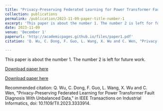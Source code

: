 ```yaml
---
title: "Privacy-Preserving Federated Learning for Power Transformer Fault Diagnosis with Unbalanced Data"
collection: publications
permalink: /publication/2023-11-09-paper-title-number-1
excerpt: 'This paper is about the number 1. The number 2 is left for future work.'
date: 2023-11-09
venue: 'December 1'
paperurl: 'http://academicpages.github.io/files/paper1.pdf'
citation: 'Q. Wu, C. Dong, F. Guo, L. Wang, X. Wu and C. Wen, "Privacy-Preserving Federated Learning for Power Transformer Fault Diagnosis With Unbalanced Data," in IEEE Transactions on Industrial Informatics, doi: 10.1109/TII.2023.3333914.'

---
```

This paper is about the number 1. The number 2 is left for future work.

<a href ="https://dc-dcdc.github.io/publication/2023-11-09-paper-title-number-1">Download paper here </a>

[Download paper here](https://ieeexplore.ieee.org/abstract/document/10337794)

Recommended citation: Q. Wu, C. Dong, F. Guo, L. Wang, X. Wu and C. Wen, "Privacy-Preserving Federated Learning for Power Transformer Fault Diagnosis With Unbalanced Data," in IEEE Transactions on Industrial Informatics, doi: 10.1109/TII.2023.3333914.
